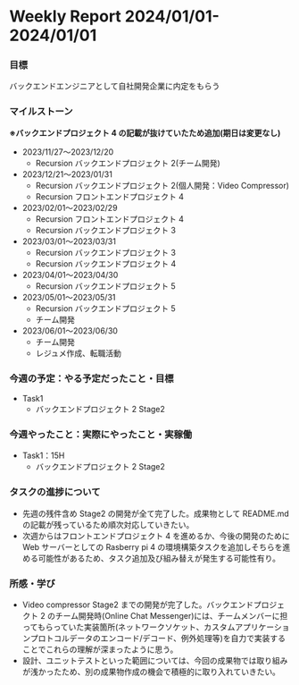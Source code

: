 # Weekly Report 2024/01/01-2024/01/01

### 目標

バックエンドエンジニアとして自社開発企業に内定をもらう

### マイルストーン

**※バックエンドプロジェクト 4 の記載が抜けていたため追加(期日は変更なし)**

- 2023/11/27〜2023/12/20
  - Recursion バックエンドプロジェクト 2(チーム開発)
- 2023/12/21〜2023/01/31
  - Recursion バックエンドプロジェクト 2(個人開発：Video Compressor)
  - Recursion フロントエンドプロジェクト 4
- 2023/02/01〜2023/02/29
  - Recursion フロントエンドプロジェクト 4
  - Recursion バックエンドプロジェクト 3
- 2023/03/01〜2023/03/31
  - Recursion バックエンドプロジェクト 3
  - Recursion バックエンドプロジェクト 4
- 2023/04/01〜2023/04/30
  - Recursion バックエンドプロジェクト 5
- 2023/05/01〜2023/05/31
  - Recursion バックエンドプロジェクト 5
  - チーム開発
- 2023/06/01〜2023/06/30
  - チーム開発
  - レジュメ作成、転職活動

### 今週の予定：やる予定だったこと・目標

- Task1
  - バックエンドプロジェクト 2 Stage2

### 今週やったこと：実際にやったこと・実稼働

- Task1：15H
  - バックエンドプロジェクト 2 Stage2

### タスクの進捗について

- 先週の残件含め Stage2 の開発が全て完了した。成果物として README.md の記載が残っているため順次対応していきたい。
- 次週からはフロントエンドプロジェクト 4 を進めるか、今後の開発のために Web サーバーとしての Rasberry pi 4 の環境構築タスクを追加しそちらを進める可能性があるため、タスク追加及び組み替えが発生する可能性有り。

### 所感・学び

- Video compressor Stage2 までの開発が完了した。バックエンドプロジェクト 2 のチーム開発時(Online Chat Messenger)には、チームメンバーに担ってもらっていた実装箇所(ネットワークソケット、カスタムアプリケーションプロトコルデータのエンコード/デコード、例外処理等)を自力で実装することでこれらの理解が深まったように思う。
- 設計、ユニットテストといった範囲については、今回の成果物では取り組みが浅かったため、別の成果物作成の機会で積極的に取り入れていきたい。
